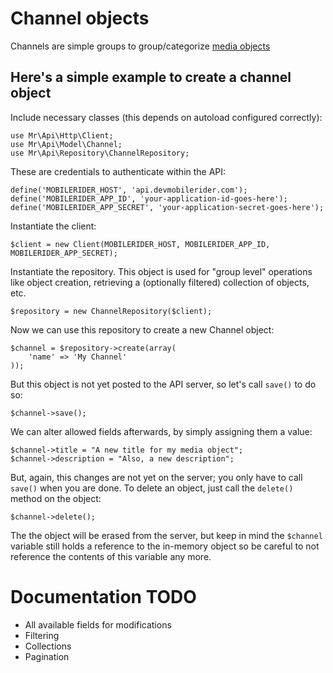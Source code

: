 # Channel objects

Channels are simple groups to group/categorize [media objects](media.md)

## Here's a simple example to create a channel object

Include necessary classes (this depends on autoload configured correctly):

    use Mr\Api\Http\Client;
    use Mr\Api\Model\Channel;
    use Mr\Api\Repository\ChannelRepository;

These are credentials to authenticate within the API:

    define('MOBILERIDER_HOST', 'api.devmobilerider.com');
    define('MOBILERIDER_APP_ID', 'your-application-id-goes-here');
    define('MOBILERIDER_APP_SECRET', 'your-application-secret-goes-here');

Instantiate the client:

    $client = new Client(MOBILERIDER_HOST, MOBILERIDER_APP_ID, MOBILERIDER_APP_SECRET);

Instantiate the repository. This object is used for "group level" operations like object creation, retrieving a (optionally filtered) collection of objects, etc.

    $repository = new ChannelRepository($client);

Now we can use this repository to create a new Channel object:

    $channel = $repository->create(array(
        'name' => 'My Channel'
    ));

But this object is not yet posted to the API server, so let's call `save()` to do so:

    $channel->save();

We can alter allowed fields afterwards, by simply assigning them a value:

    $channel->title = "A new title for my media object";
    $channel->description = "Also, a new description";

But, again, this changes are not yet on the server; you only have to call `save()` when you are done. To delete an object, just call the `delete()` method on the object:

    $channel->delete();

The the object will be erased from the server, but keep in mind the `$channel` variable still holds a reference to the in-memory object so be careful to not reference the contents of this variable any more.


# Documentation TODO

* All available fields for modifications
* Filtering
* Collections
* Pagination
